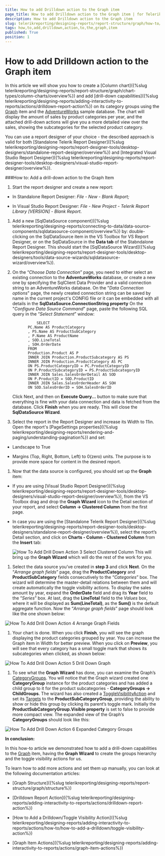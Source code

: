 ```yaml
---
title: How to add Drilldown action to the Graph item
page_title: How to add Drilldown action to the Graph item | for Telerik Reporting Documentation
description: How to add Drilldown action to the Graph item
slug: telerikreporting/designing-reports/report-structure/graph/how-to/how-to-add-drilldown-action-to-the-graph-item
tags: how,to,add,drilldown,action,to,the,graph,item
published: True
position: 1
---
```


# How to add Drilldown action to the Graph item



In this article we will show you how to create a [Column chart]({%slug telerikreporting/designing-reports/report-structure/graph/chart-types/column-charts/overview%})         and add [drill-down capabilities]({%slug telerikreporting/designing-reports/adding-interactivity-to-reports/actions/drilldown-report-action%})         on its category groups using the [Graph](/reporting/api/Telerik.Reporting.Graph) item and the         [AdventureWorks](http://msftdbprodsamples.codeplex.com/releases/view/55330)         sample database.          The chart will display the amount of sales by product categories per year, and the attached drill-down actions will give you         a more detailed view over the sales, showing the subcategories for the selected product category.       

You can use a report designer of your choice - the described approach is valid for both         [Standalone Telerik Report Designer]({%slug telerikreporting/designing-reports/report-designer-tools/desktop-designers/standalone-report-designer/overview%})         and         [Integrated Visual Studio Report Designer]({%slug telerikreporting/designing-reports/report-designer-tools/desktop-designers/visual-studio-report-designer/overview%}).       

###How to: Add a drill-down action to the Graph Item

1. Start the report designer and create a new report:             

* In Standalone Report Designer: *File - New - Blank Report;*

* In Visual Studio Report Designer: *File - New Project - Telerik Report Library [VERSION] - Blank Report*.                 

1. Add a new [SqlDataSource component]({%slug telerikreporting/designing-reports/connecting-to-data/data-source-components/sqldatasource-component/overview%}) by:               double-clicking on the SqlDataSource item in the VS Toolbox for VS Report Designer,               or on the SqlDataSource in the __Data tab__ of the Stabndalone Report Designer.               This should start the [SqlDataSource Wizard]({%slug telerikreporting/designing-reports/report-designer-tools/desktop-designers/tools/data-source-wizards/sqldatasource-wizard/overview%}).             

1. On the “*Choose Data Connection*” page, you need to either select an existing connection to the               __AdventureWorks__ database, or create a new one by specifying the SqlClient Data Provider and a valid               connection string to an AdventureWorks database.                 On the "*Data Connection options*" page, the newly created connection string can be saved by name in the current project's CONFIG file               or it can be embedded with all details in the __SqlDataSource.ConnectionString property__    On the "*Configure Data Source Command*" page, paste the following SQL query in the “*Select Statement*” window:             

	              SELECT
              PC.Name AS ProductCategory
              , PS.Name AS ProductSubCategory
              , P.Name AS ProductName
              , SOD.LineTotal
              , SOH.OrderDate
              FROM
              Production.Product AS P
              INNER JOIN Production.ProductSubcategory AS PS
              INNER JOIN Production.ProductCategory AS PC
              ON PS.ProductCategoryID = PC.ProductCategoryID
              ON P.ProductSubcategoryID = PS.ProductSubcategoryID
              INNER JOIN Sales.SalesOrderDetail AS SOD
              ON P.ProductID = SOD.ProductID
              INNER JOIN Sales.SalesOrderHeader AS SOH
              ON SOD.SalesOrderID = SOH.SalesOrderID
            

    Click Next, and then on __Execute Query...__ button to make sure that everything is fine with your data connection and data is fetched from               the database. Click __Finish__ when you are ready. This will close the __SqlDataSource Wizard__.             

1. Select the report in the Report Designer and increase its Width to 11in. Open the report's               [PageSettings properties]({%slug telerikreporting/designing-reports/rendering-and-paging/understanding-pagination%}) and set:             

* Landscape to True

* Margins (Top, Right, Bottom, Left) to 0(zero) units.    The purpose is to provide more space for content in the desined report.

1. Now that the data source is configured, you should set up the __Graph__ item:             

* If you are using [Visual Studio Report Designer]({%slug telerikreporting/designing-reports/report-designer-tools/desktop-designers/visual-studio-report-designer/overview%}), from the VS Toolbox drag and drop                   the __Graph Wizard__ icon to the Detail section of your report,                   and select __Column -> Clustered Column__ from the first page.                 

* In case you are using the [Standalone Telerik Report Designer]({%slug telerikreporting/designing-reports/report-designer-tools/desktop-designers/standalone-report-designer/overview%}),                   select the report’s Detail section, and click on __Charts - Column - Clustered Column__ from the __Insert__ tab:                   

  ![How To Add Drill Down Action 3 Select Clustered Column](images/Graph/HowToAddDrillDownAction/HowToAddDrillDownAction_3_SelectClusteredColumn.png)    This will bring up the __Graph Wizard__ which will do the rest of the work for you.             

1. Select the data source you’ve created in __step 3__ and click __Next__.                 On the “*Arrange graph fields*” page, drag the __ProductCategory__ and               __ProductSubCategory__ fields consecutively to the “*Categories*” box.               The wizard will determine the master-detail relations between them and will create automatically the toggle visibility actions.                 To display the sales amount by year, expand the __OrderDate__ field and drag its __Year__ field               to the “*Series*” box.                 At last, drag the __LineTotal__ field to the *Values*               box, where it will be displayed as __Sum(LineTotal)__, as the __Sum()__ is the default aggregate function.                 Now the “*Arrange graph fields*” page should look like the one shown below:               

  ![How To Add Drill Down Action 4 Arrange Graph Fields](images/Graph/HowToAddDrillDownAction/HowToAddDrillDownAction_4_ArrangeGraphFields.png)

1. Your chart is done. When you click __Finish__, you will see the graph displaying the product categories grouped by year.               You can increase the Graph item in Width for better preview. When you click on __Preview__, you will see that every category               has a small toggle mark that shows its subcategories when clicked, as shown below:               

  ![How To Add Drill Down Action 5 Drill Down Graph](images/Graph/HowToAddDrillDownAction/HowToAddDrillDownAction_5_DrillDownGraph.png)

1. To see what the __Graph Wizard__ has done, you can examine the Graph’s               [CategoryGroups](/reporting/api/Telerik.Reporting.Graph#Telerik_Reporting_Graph_CategoryGroups).               You will notice that the Graph wizard created one __CategoryGroup__ instance for the product categories and has added               a child group to it for the product subcategories - __CategoryGroups -> ChildGroups__. The wizard has also created a               [ToggleVisibilityAction](/reporting/api/Telerik.Reporting.ToggleVisibilityAction)               and set its [Targets](/reporting/api/Telerik.Reporting.ToggleVisibilityAction#Telerik_Reporting_ToggleVisibilityAction_Targets)               to the __ProductSubCategoryGroup__, providing the ability to show or hide this group by clicking its parent’s toggle mark.               Initially the __ProductSubCategoryGroup.Visible property__ is set to false to provide more compact view.               The expanded view of the Graph’s __CategoryGroups__ should look like this:               

  ![How To Add Drill Down Action 6 Expanded Category Groups](images/Graph/HowToAddDrillDownAction/HowToAddDrillDownAction_6_ExpandedCategoryGroups.png)

__In conclusion:__

In this how-to article we demonstrated how to add a drill-down capabilities to the [Graph](/reporting/api/Telerik.Reporting.Graph) item,             having the __Graph Wizard__ to create the groups hierarchy and the toggle visibility actions for us.           

To learn how to add more actions and set them up manually, you can look at the following documentation articles:           

* [Graph Structure]({%slug telerikreporting/designing-reports/report-structure/graph/structure%})

* [Drilldown Report Action]({%slug telerikreporting/designing-reports/adding-interactivity-to-reports/actions/drilldown-report-action%})

* [How to Add a Drilldown/Toggle Visibility Action]({%slug telerikreporting/designing-reports/adding-interactivity-to-reports/actions/how-to/how-to-add-a-drilldown/toggle-visibility-action%})

* [Graph Item Actions]({%slug telerikreporting/designing-reports/adding-interactivity-to-reports/actions/graph-item-actions%})
